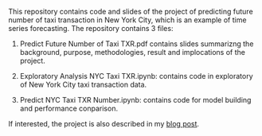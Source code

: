 This repository contains code and slides of the project of predicting future number of taxi transaction in New York City, which is an example of time series forecasting. The repository contains 3 files:

1. Predict Future Number of Taxi TXR.pdf contains slides summarizng the background, purpose, methodologies, result and implocations of the project.
   
2. Exploratory Analysis NYC Taxi TXR.ipynb: contains code in exploratory of New York City taxi transaction data.

3. Predict NYC Taxi TXR Number.ipynb: contains code for model building and performance conparison.

If interested, the project is also described in my [blog post](https://halfmoonliu.github.io/posts/predict-future-number-of-taxi-transactions/).
   

